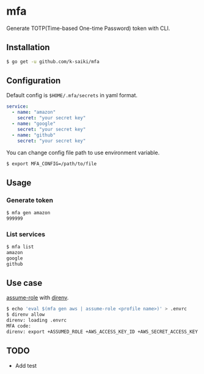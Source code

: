 # mfa
Generate TOTP(Time-based One-time Password) token with CLI.

## Installation
```bash
$ go get -u github.com/k-saiki/mfa
```

## Configuration
Default config is `$HOME/.mfa/secrets` in yaml format.
```yaml
service:
  - name: "amazon"
    secret: "your secret key"
  - name: "google"
    secret: "your secret key"
  - name: "github"
    secret: "your secret key"
```

You can change config file path to use environment variable.
```bash
$ export MFA_CONFIG=/path/to/file
```

## Usage
### Generate token
```bash
$ mfa gen amazon
999999
```

### List services
```bash
$ mfa list
amazon
google
github
```

## Use case
[assume-role](https://github.com/remind101/assume-role) with [direnv](https://github.com/direnv/direnv).
```bash
$ echo 'eval $(mfa gen aws | assume-role <profile name>)' > .envrc
$ direnv allow
direnv: loading .envrc
MFA code:
direnv: export +ASSUMED_ROLE +AWS_ACCESS_KEY_ID +AWS_SECRET_ACCESS_KEY +AWS_SECURITY_TOKEN +AWS_SESSION_TOKEN
```

## TODO
- Add test
